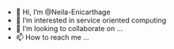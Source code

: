 - 👋 Hi, I’m @Neila-Enicarthage
- 👀 I’m interested in service oriented computing
- 💞️ I’m looking to collaborate on ...
- 📫 How to reach me ...

<!---
Neila-Enicarthage/Neila-Enicarthage is a ✨ special ✨ repository because its `README.md` (this file) appears on your GitHub profile.
You can click the Preview link to take a look at your changes.
--->
